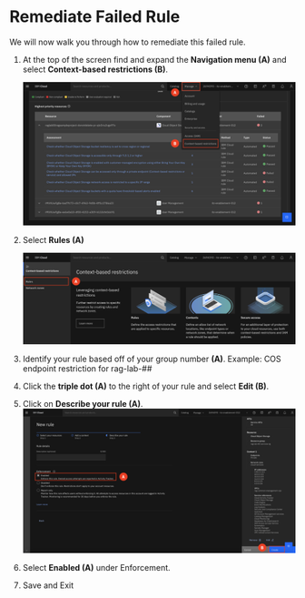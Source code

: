 # Remediate Failed Rule

We will now walk you through how to remediate this failed rule. 

1. At the top of the screen find and expand the **Navigation menu (A)** and select **Context-based restrictions (B)**.

     ![alt text](../images/2.3.1.png)   

2. Select **Rules (A)**

    ![alt text](../images/2.3.2.png)

3. Identify your rule based off of your group number **(A)**. 
    Example: COS endpoint restriction for rag-lab-##

4. Click the **triple dot (A)** to the right of your rule and select **Edit (B)**.

5. Click on **Describe your rule (A)**.
    ![alt text](../images/2.3.8.png)

6. Select **Enabled (A)** under Enforcement. 

7. Save and Exit 

